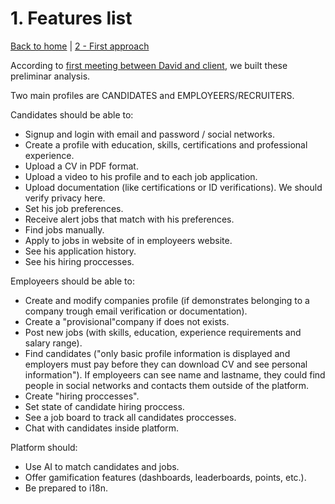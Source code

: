# 1. Features list

[Back to home](../README.md) | [2 - First approach](2-first_approach.md)

According to [first meeting between David and client](meeting_memories/01.md), we built these preliminar analysis.

Two main profiles are CANDIDATES and EMPLOYEERS/RECRUITERS.

Candidates should be able to:

- Signup and login with email and password / social networks.
- Create a profile with education, skills, certifications and professional experience.
- Upload a CV in PDF format.
- Upload a video to his profile and to each job application.
- Upload documentation (like certifications or ID verifications). We should verify privacy here.
- Set his job preferences.
- Receive alert jobs that match with his preferences.
- Find jobs manually.
- Apply to jobs in website of in employeers website.
- See his application history.
- See his hiring proccesses.

Employeers should be able to:

- Create and modify companies profile (if demonstrates belonging to a company trough email verification or documentation).
- Create a "provisional"company if does not exists.
- Post new jobs (with skills, education, experience requirements and salary range).
- Find candidates ("only basic profile information is displayed and employers must pay before they can download CV and see personal information"). If employeers can see name and lastname, they could find people in social networks and contacts them outside of the platform.
- Create "hiring proccesses".
- Set state of candidate hiring proccess.
- See a job board to track all candidates proccesses.
- Chat with candidates inside platform.

Platform should:

- Use AI to match candidates and jobs.
- Offer gamification features (dashboards, leaderboards, points, etc.).
- Be prepared to i18n.
